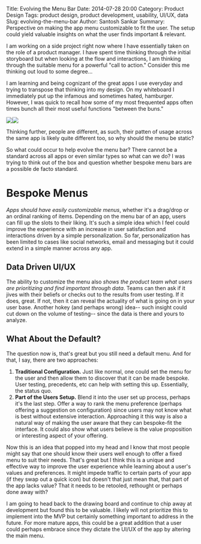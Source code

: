Title: Evolving the Menu Bar
Date: 2014-07-28 20:00
Category: Product Design
Tags: product design, product development, usability, UI/UX, data
Slug: evolving-the-menu-bar
Author: Santosh Sankar
Summary: Perspective on making the app menu customizable to fit the user. The setup could yield valuable insights on what the user finds important & relevant.

I am working on a side project right now where I have essentially taken on the role of a product manager. I have spent time thinking through the initial storyboard but when looking at the flow and interactions, I am thinking through the suitable menu for a powerful "call to action." Consider this me thinking out loud to some degree...

I am learning and being cognizant of the great apps I use everyday and trying to transpose that thinking into my design. On my whiteboard I immediately put up the infamous and sometimes hated, hamburger. However, I was quick to recall how some of my most frequented apps often times bunch all their most useful functions "between the buns." 

<img src="/../../../../images/spotifySS.jpg"><img src="/../../../../images/airbnbSS.jpg">

Thinking further, people are different, as such, their patten of usage across the same app is likely quite different too, so why should the menu be static?

So what could occur to help evolve the menu bar? There cannot be a standard across all apps or even similar types so what can we do? I was trying to think out of the box and question whether bespoke menu bars are a possible de facto standard.

# Bespoke Menus

*Apps should have easily customizable menus*, whether it's a drag/drop or an ordinal ranking of items. Depending on the menu bar of an app, users can fill up the slots to their liking. It's such a simple idea which I feel could improve the experience with an increase in user satisfaction and interactions driven by a simple personalization. So far, personalization has been limited to cases like social networks, email and messaging but it could extend in a simple manner across any app. 

## Data Driven UI/UX

The ability to customize the menu also *shows the product team what users are prioritizing and find important through data*. Teams can then ask if it jives with their beliefs or checks out to the results from user testing. If it does, great. If not, then it can reveal the actuality of what is going on in your user base. Another hokey (and perhaps wrong) idea-- such insight could cut down on the volume of testing-- since the data is there and yours to analyze.

## What About the Default?

The question now is, that's great but you still need a default menu. And for that, I say, there are two approaches:

1. **Traditional Configuration.** Just like normal, one could set the menu for the user and then allow them to discover that it can be made bespoke. User testing, precedents, etc can help with setting this up. Essentially, the status quo.
2. **Part of the Users Setup.** Blend it into the user set up process, perhaps it's the last step. Offer a way to rank the menu preference (perhaps offering a suggestion on configuration) since users may not know what is best without extensive interaction. Approaching it this way is also a natural way of making the user aware that they can bespoke-fit the interface. It could also show what users believe is the value proposition or interesting aspect of your offering.

Now this is an idea that popped into my head and I know that most people might say that one should know their users well enough to offer a fixed menu to suit their needs. That's great but I think this is a unique and effective way to improve the user experience while learning about a user's values and preferences. It might impede traffic to certain parts of your app (if they swap out a quick icon) but doesn't that just mean that, that part of the app lacks value? That it needs to be retooled, rethought or perhaps done away with?

I am going to head back to the drawing board and continue to chip away at development but found this to be valuable. I likely will not prioritize this to implement into the MVP but certainly something important to address in the future. For more mature apps, this could be a great addition that a user could perhaps embrace since they dictate the UI/UX of the app by altering the main menu.


